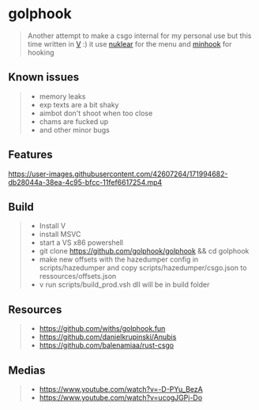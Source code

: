 
# golphook

> Another attempt to make a csgo internal for my personal use but this time written in [V](https://vlang.io) :) it use [nuklear](https://github.com/TsudaKageyu/minhook) for the menu and [minhook](https://github.com/TsudaKageyu/minhook) for hooking

Known issues
------------

>- memory leaks
>- exp texts are a bit shaky
>- aimbot don't shoot when too close
>- chams are fucked up
>- and other minor bugs

Features
---------

https://user-images.githubusercontent.com/42607264/171994682-db28044a-38ea-4c95-bfcc-11fef6617254.mp4

Build
-----

>- Install V
>- install MSVC
>- start a VS x86 powershell
>- git clone https://github.com/golphook/golphook && cd golphook
>- make new offsets with the hazedumper config in scripts/hazedumper
   and copy scripts/hazedumper/csgo.json to ressources/offsets.json
>- v run scripts/build_prod.vsh
   dll will be in build folder

Resources
---------

>- https://github.com/withs/golphook.fun
>- https://github.com/danielkrupinski/Anubis
>- https://github.com/balenamiaa/rust-csgo

Medias
------

>- https://www.youtube.com/watch?v=-D-PYu_BezA
>- https://www.youtube.com/watch?v=ucogJGPj-Do

